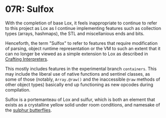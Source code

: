 # 07R: Sulfox

With the completion of base Lox, it feels inappropriate to continue to refer to this project as Lox as I continue implementing features such as collection types (arrays, hashmaps), the STL and miscellanious ends and bits.

Henceforth, the term "Sulfox" to refer to features that require modification of parsing, object runtime representation or the VM to such an extent that it can no longer be viewed as a simple extension to Lox as described in [Crafting Interpreters](https://www.craftinginterpreters.com).

This mostly includes features in the experimental branch `containers`. This may include the liberal use of native functions and sentinel classes, as some of those (notably, `Array.@raw()` and the inaccessible `@raw` methods of other object types) basically end up functioning as new opcodes during compilation.

Sulfox is a portemanteau of Lox and sulfur, which is both an element that exists as a crystalline yellow solid under room conditions, and namesake of the [sulphur butterflies](https://en.wikipedia.org/wiki/Phoebis_sennae).